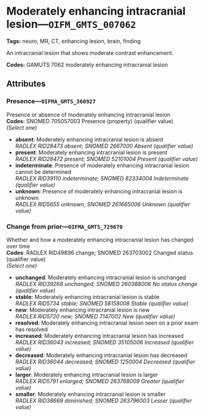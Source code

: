 # Moderately enhancing intracranial lesion—`OIFM_GMTS_007062`

**Tags:** neuro, MR, CT, enhancing lesion, brain, finding

An intracranial lesion that shows moderate contrast enhancement.

**Codes:** GAMUTS 7062 moderately enhancing intracranial lesion

## Attributes

### Presence—`OIFMA_GMTS_360927`

Presence or absence of moderately enhancing intracranial lesion  
**Codes**: SNOMED 705057003 Presence (property) (qualifier value)  
*(Select one)*

- **absent**: Moderately enhancing intracranial lesion is absent  
_RADLEX RID28473 absent; SNOMED 2667000 Absent (qualifier value)_
- **present**: Moderately enhancing intracranial lesion is present  
_RADLEX RID28472 present; SNOMED 52101004 Present (qualifier value)_
- **indeterminate**: Presence of moderately enhancing intracranial lesion cannot be determined  
_RADLEX RID39110 indeterminate; SNOMED 82334004 Indeterminate (qualifier value)_
- **unknown**: Presence of moderately enhancing intracranial lesion is unknown  
_RADLEX RID5655 unknown; SNOMED 261665006 Unknown (qualifier value)_

### Change from prior—`OIFMA_GMTS_729670`

Whether and how a moderately enhancing intracranial lesion has changed over time  
**Codes**: RADLEX RID49896 change; SNOMED 263703002 Changed status (qualifier value)  
*(Select one)*

- **unchanged**: Moderately enhancing intracranial lesion is unchanged  
_RADLEX RID39268 unchanged; SNOMED 260388006 No status change (qualifier value)_
- **stable**: Moderately enhancing intracranial lesion is stable  
_RADLEX RID5734 stable; SNOMED 58158008 Stable (qualifier value)_
- **new**: Moderately enhancing intracranial lesion is new  
_RADLEX RID5720 new; SNOMED 7147002 New (qualifier value)_
- **resolved**: Moderately enhancing intracranial lesion seen on a prior exam has resolved  
- **increased**: Moderately enhancing intracranial lesion has increased  
_RADLEX RID36043 increased; SNOMED 35105006 Increased (qualifier value)_
- **decreased**: Moderately enhancing intracranial lesion has decreased  
_RADLEX RID36044 decreased; SNOMED 1250004 Decreased (qualifier value)_
- **larger**: Moderately enhancing intracranial lesion is larger  
_RADLEX RID5791 enlarged; SNOMED 263768009 Greater (qualifier value)_
- **smaller**: Moderately enhancing intracranial lesion is smaller  
_RADLEX RID38669 diminished; SNOMED 263796003 Lesser (qualifier value)_